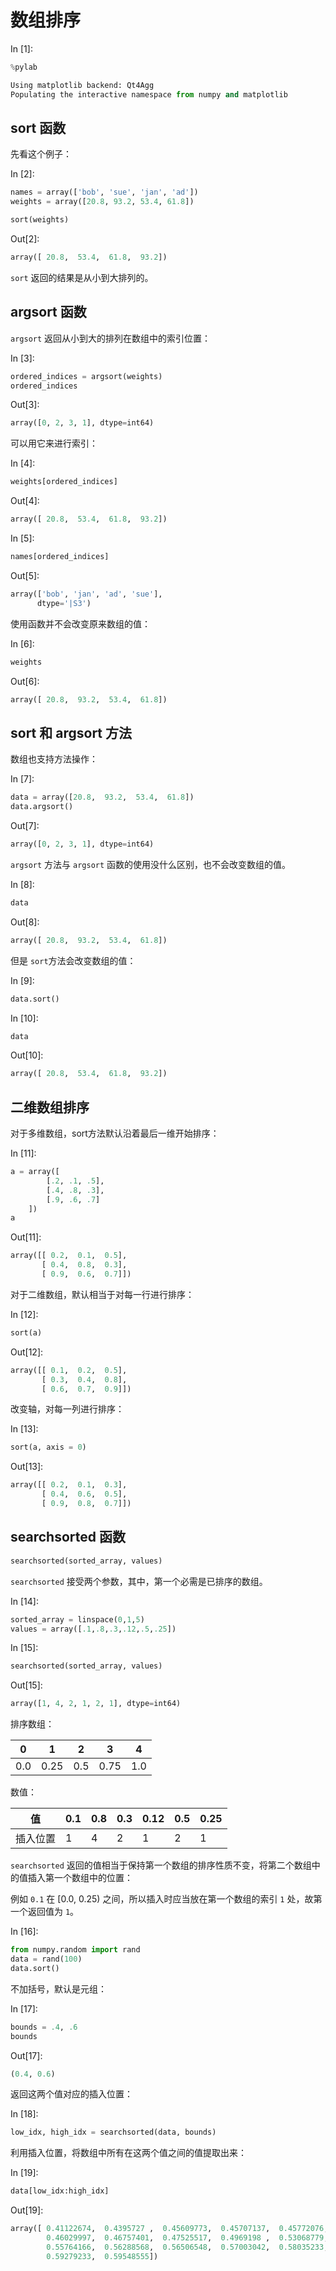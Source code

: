 # 数组排序

In [1]:

```py
%pylab

```

```py
Using matplotlib backend: Qt4Agg
Populating the interactive namespace from numpy and matplotlib

```

## sort 函数

先看这个例子：

In [2]:

```py
names = array(['bob', 'sue', 'jan', 'ad'])
weights = array([20.8, 93.2, 53.4, 61.8])

sort(weights)

```

Out[2]:

```py
array([ 20.8,  53.4,  61.8,  93.2])
```

`sort` 返回的结果是从小到大排列的。

## argsort 函数

`argsort` 返回从小到大的排列在数组中的索引位置：

In [3]:

```py
ordered_indices = argsort(weights)
ordered_indices

```

Out[3]:

```py
array([0, 2, 3, 1], dtype=int64)
```

可以用它来进行索引：

In [4]:

```py
weights[ordered_indices]

```

Out[4]:

```py
array([ 20.8,  53.4,  61.8,  93.2])
```

In [5]:

```py
names[ordered_indices]

```

Out[5]:

```py
array(['bob', 'jan', 'ad', 'sue'], 
      dtype='|S3')
```

使用函数并不会改变原来数组的值：

In [6]:

```py
weights

```

Out[6]:

```py
array([ 20.8,  93.2,  53.4,  61.8])
```

## sort 和 argsort 方法

数组也支持方法操作：

In [7]:

```py
data = array([20.8,  93.2,  53.4,  61.8])
data.argsort()

```

Out[7]:

```py
array([0, 2, 3, 1], dtype=int64)
```

`argsort` 方法与 `argsort` 函数的使用没什么区别，也不会改变数组的值。

In [8]:

```py
data

```

Out[8]:

```py
array([ 20.8,  93.2,  53.4,  61.8])
```

但是 `sort`方法会改变数组的值：

In [9]:

```py
data.sort()

```

In [10]:

```py
data

```

Out[10]:

```py
array([ 20.8,  53.4,  61.8,  93.2])
```

## 二维数组排序

对于多维数组，sort方法默认沿着最后一维开始排序：

In [11]:

```py
a = array([
        [.2, .1, .5], 
        [.4, .8, .3],
        [.9, .6, .7]
    ])
a

```

Out[11]:

```py
array([[ 0.2,  0.1,  0.5],
       [ 0.4,  0.8,  0.3],
       [ 0.9,  0.6,  0.7]])
```

对于二维数组，默认相当于对每一行进行排序：

In [12]:

```py
sort(a)

```

Out[12]:

```py
array([[ 0.1,  0.2,  0.5],
       [ 0.3,  0.4,  0.8],
       [ 0.6,  0.7,  0.9]])
```

改变轴，对每一列进行排序：

In [13]:

```py
sort(a, axis = 0)

```

Out[13]:

```py
array([[ 0.2,  0.1,  0.3],
       [ 0.4,  0.6,  0.5],
       [ 0.9,  0.8,  0.7]])
```

## searchsorted 函数

```py
searchsorted(sorted_array, values) 
```

`searchsorted` 接受两个参数，其中，第一个必需是已排序的数组。

In [14]:

```py
sorted_array = linspace(0,1,5)
values = array([.1,.8,.3,.12,.5,.25])

```

In [15]:

```py
searchsorted(sorted_array, values)

```

Out[15]:

```py
array([1, 4, 2, 1, 2, 1], dtype=int64)
```

排序数组：

| 0 | 1 | 2 | 3 | 4 |
| --- | --- | --- | --- | --- |
| 0.0 | 0.25 | 0.5 | 0.75 | 1.0 |

数值：

| 值 | 0.1 | 0.8 | 0.3 | 0.12 | 0.5 | 0.25 |
| --- | --- | --- | --- | --- | --- | --- |
| 插入位置 | 1 | 4 | 2 | 1 | 2 | 1 |

`searchsorted` 返回的值相当于保持第一个数组的排序性质不变，将第二个数组中的值插入第一个数组中的位置：

例如 `0.1` 在 [0.0, 0.25) 之间，所以插入时应当放在第一个数组的索引 `1` 处，故第一个返回值为 `1`。

In [16]:

```py
from numpy.random import rand
data = rand(100)
data.sort()

```

不加括号，默认是元组：

In [17]:

```py
bounds = .4, .6
bounds

```

Out[17]:

```py
(0.4, 0.6)
```

返回这两个值对应的插入位置：

In [18]:

```py
low_idx, high_idx = searchsorted(data, bounds)

```

利用插入位置，将数组中所有在这两个值之间的值提取出来：

In [19]:

```py
data[low_idx:high_idx]

```

Out[19]:

```py
array([ 0.41122674,  0.4395727 ,  0.45609773,  0.45707137,  0.45772076,
        0.46029997,  0.46757401,  0.47525517,  0.4969198 ,  0.53068779,
        0.55764166,  0.56288568,  0.56506548,  0.57003042,  0.58035233,
        0.59279233,  0.59548555])
```